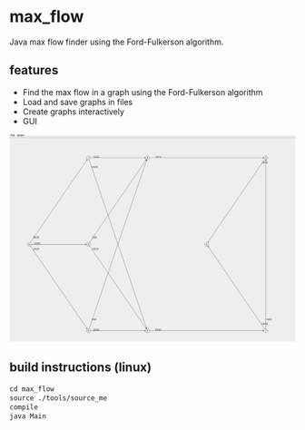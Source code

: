 # max_flow

Java max flow finder using the Ford-Fulkerson algorithm.

## features

- Find the max flow in a graph using the Ford-Fulkerson algorithm
- Load and save graphs in files
- Create graphs interactively
- GUI

![Demo](./images/demo.png)

## build instructions (linux)

```
cd max_flow
source ./tools/source_me
compile
java Main
```
